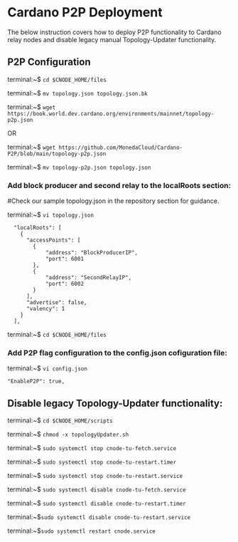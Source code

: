 # Cardano P2P Deployment

The below instruction covers how to deploy P2P functionality to Cardano relay nodes and disable legacy manual Topology-Updater functionality.

## P2P Configuration

terminal:~$ `cd $CNODE_HOME/files`

terminal:~$ `mv topology.json topology.json.bk`

terminal:~$ `wget https://book.world.dev.cardano.org/environments/mainnet/topology-p2p.json`

OR

terminal:~$ `wget https://github.com/MonedaCloud/Cardano-P2P/blob/main/topology-p2p.json`

terminal:~$ `mv topology-p2p.json topology.json`

### Add block producer and second relay to the localRoots section:

#Check our sample topology.json in the repository section for guidance.

terminal:~$ `vi topology.json`

```
  "localRoots": [
    {
      "accessPoints": [
        {
            "address": "BlockProducerIP",
            "port": 6001
        },
        {
            "address": "SecondRelayIP",
            "port": 6002
        }
      ],
      "advertise": false,
      "valency": 1
    }
  ],
  ```

terminal:~$ `cd $CNODE_HOME/files`

### Add P2P flag configuration to the config.json cofiguration file:

terminal:~$ `vi config.json`

`"EnableP2P": true,`

## Disable legacy Topology-Updater functionality:

terminal:~$ `cd $CNODE_HOME/scripts`

terminal:~$ `chmod -x topologyUpdater.sh`

terminal:~$ `sudo systemctl stop cnode-tu-fetch.service`

terminal:~$ `sudo systemctl stop cnode-tu-restart.timer`

terminal:~$ `sudo systemctl stop cnode-tu-restart.service`

terminal:~$ `sudo systemctl disable cnode-tu-fetch.service`

terminal:~$ `sudo systemctl disable cnode-tu-restart.timer`

terminal:~$`sudo systemctl disable cnode-tu-restart.service`

terminal:~$`sudo systemctl restart cnode.service`
